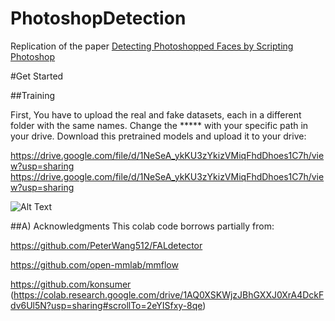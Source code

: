# PhotoshopDetection
Replication of the paper [Detecting Photoshopped Faces by Scripting Photoshop](https://peterwang512.github.io/FALdetector/)

#Get Started

##Training

First, You have to upload the real and fake datasets, each in a different folder with the same names.
Change the ***** with your specific path in your drive.
Download this pretrained models and upload it to your drive:

https://drive.google.com/file/d/1NeSeA_ykKU3zYkizVMiqFhdDhoes1C7h/view?usp=sharing
https://drive.google.com/file/d/1NeSeA_ykKU3zYkizVMiqFhdDhoes1C7h/view?usp=sharing

![Alt Text](https://github.com/faresmallek/PhotoshopDetection/blob/main/photoshop.gif)

##A) Acknowledgments
This colab code borrows partially from:

https://github.com/PeterWang512/FALdetector

https://github.com/open-mmlab/mmflow

https://github.com/konsumer   (https://colab.research.google.com/drive/1AQ0XSKWjzJBhGXXJ0XrA4DckFdv6Ul5N?usp=sharing#scrollTo=2eYISfxy-8qe)
